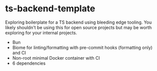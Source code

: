 # ts-backend-template
Exploring boilerplate for a TS backend using bleeding edge tooling. You likely shouldn't be using this for open source projects but may be worth exploring for your internal projects.

- Bun
- Biome for linting/formatting with pre-commit hooks (formatting only) and CI
- Non-root minimal Docker container with CI
- 6 dependencies
